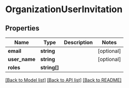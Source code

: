 # OrganizationUserInvitation

## Properties
Name | Type | Description | Notes
------------ | ------------- | ------------- | -------------
**email** | **string** |  | [optional] 
**user_name** | **string** |  | [optional] 
**roles** | **string[]** |  | 

[[Back to Model list]](../README.md#documentation-for-models) [[Back to API list]](../README.md#documentation-for-api-endpoints) [[Back to README]](../README.md)


